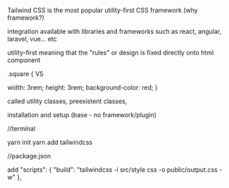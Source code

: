 Tailwind CSS is the most popular utility-first CSS framework (why framework?)

integration available with libraries and frameworks such as react, angular, laravel, vue... etc

utility-first meaning that the "rules" or design is fixed directly onto html component

.square { VS <div class="w-14 h-14 bg-yellow-900">
width: 3rem;
height: 3rem;
background-color: red;
}

called utility classes, preexistent classes,

installation and setup (base - no framework/plugin)

//terminal

yarn init
yarn add tailwindcss

//package.json

add
"scripts": {
"build": "tailwindcss -i src/style css -o public/output.css -w"
},
